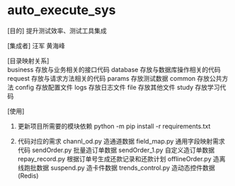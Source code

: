 # auto_execute_sys

[目的]
提升测试效率、测试工具集成

[集成者]
汪军 黄海峰

[目录映射关系]  
business    存放与业务相关的接口代码
database    存放与数据库操作相关的代码
request     存放与请求方法相关的代码
params      存放测试数据
common      存放公共方法
config      存放配置文件
logs        存放日志文件
file        存放其他文件
study       存放学习代码

[使用]
1. 更新项目所需要的模块依赖
python -m pip install -r requirements.txt

2. 代码对应的需求
channl_od.py 造通道数据
field_map.py 通用字段映射需求代码
sendOrder.py 批量造订单数据
sendOrder_1.py 自定义造订单数据
repay_record.py 根据订单号生成还款记录和还款计划
offlineOrder.py 造离线跑批数据
suspend.py 造卡件数据
trends_control.py 造动态控件数据 (Redis)
